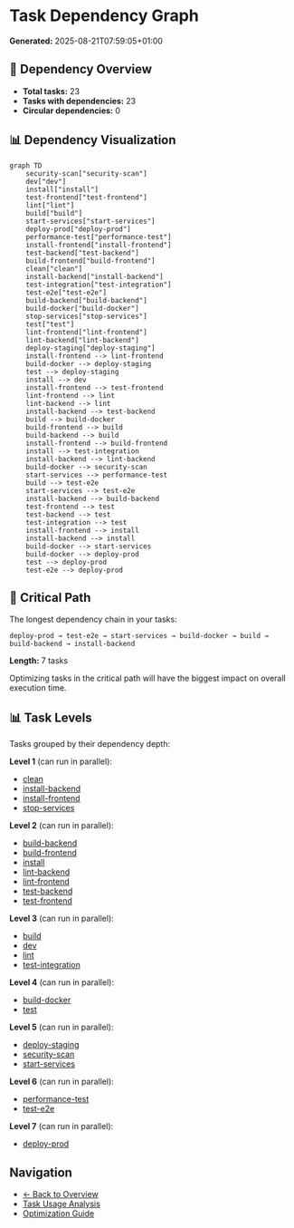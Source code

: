 # Task Dependency Graph

**Generated:** 2025-08-21T07:59:05+01:00

## 🔗 Dependency Overview

- **Total tasks:** 23
- **Tasks with dependencies:** 23
- **Circular dependencies:** 0

## 📊 Dependency Visualization

```mermaid
graph TD
    security-scan["security-scan"]
    dev["dev"]
    install["install"]
    test-frontend["test-frontend"]
    lint["lint"]
    build["build"]
    start-services["start-services"]
    deploy-prod["deploy-prod"]
    performance-test["performance-test"]
    install-frontend["install-frontend"]
    test-backend["test-backend"]
    build-frontend["build-frontend"]
    clean["clean"]
    install-backend["install-backend"]
    test-integration["test-integration"]
    test-e2e["test-e2e"]
    build-backend["build-backend"]
    build-docker["build-docker"]
    stop-services["stop-services"]
    test["test"]
    lint-frontend["lint-frontend"]
    lint-backend["lint-backend"]
    deploy-staging["deploy-staging"]
    install-frontend --> lint-frontend
    build-docker --> deploy-staging
    test --> deploy-staging
    install --> dev
    install-frontend --> test-frontend
    lint-frontend --> lint
    lint-backend --> lint
    install-backend --> test-backend
    build --> build-docker
    build-frontend --> build
    build-backend --> build
    install-frontend --> build-frontend
    install --> test-integration
    install-backend --> lint-backend
    build-docker --> security-scan
    start-services --> performance-test
    build --> test-e2e
    start-services --> test-e2e
    install-backend --> build-backend
    test-frontend --> test
    test-backend --> test
    test-integration --> test
    install-frontend --> install
    install-backend --> install
    build-docker --> start-services
    build-docker --> deploy-prod
    test --> deploy-prod
    test-e2e --> deploy-prod
```

## 🎯 Critical Path

The longest dependency chain in your tasks:

```
deploy-prod → test-e2e → start-services → build-docker → build → build-backend → install-backend
```

**Length:** 7 tasks

Optimizing tasks in the critical path will have the biggest impact on overall execution time.

## 📊 Task Levels

Tasks grouped by their dependency depth:

**Level 1** (can run in parallel):
- [clean](clean.md)
- [install-backend](install-backend.md)
- [install-frontend](install-frontend.md)
- [stop-services](stop-services.md)

**Level 2** (can run in parallel):
- [build-backend](build-backend.md)
- [build-frontend](build-frontend.md)
- [install](install.md)
- [lint-backend](lint-backend.md)
- [lint-frontend](lint-frontend.md)
- [test-backend](test-backend.md)
- [test-frontend](test-frontend.md)

**Level 3** (can run in parallel):
- [build](build.md)
- [dev](dev.md)
- [lint](lint.md)
- [test-integration](test-integration.md)

**Level 4** (can run in parallel):
- [build-docker](build-docker.md)
- [test](test.md)

**Level 5** (can run in parallel):
- [deploy-staging](deploy-staging.md)
- [security-scan](security-scan.md)
- [start-services](start-services.md)

**Level 6** (can run in parallel):
- [performance-test](performance-test.md)
- [test-e2e](test-e2e.md)

**Level 7** (can run in parallel):
- [deploy-prod](deploy-prod.md)

## Navigation

- [← Back to Overview](../README.md)
- [Task Usage Analysis](../summaries/task-usage.md)
- [Optimization Guide](../OPTIMIZATION-GUIDE.md)
